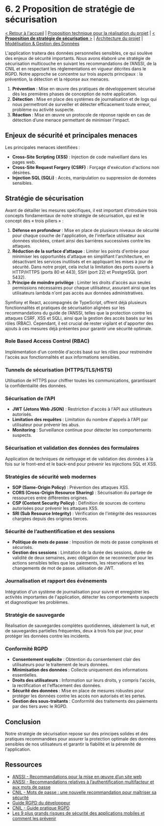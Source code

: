 # 6. 2 Proposition de stratégie de sécurisation

[< Retour à l'accueil](specifications-techniques.md) | [Proposition technique pour la réalisation du projet](proposition-technique.md) | [< **Proposition de stratégie de sécurisation** >](strategie-securisation.md) | [Architecture du projet](architecture-projet.md) | [Modélisation & Gestion des Données](modelisation-gestion-donnees.md)

L'application traitera des données personnelles sensibles, ce qui soulève des enjeux de sécurité importants. Nous avons élaboré une stratégie de sécurisation multicouche en suivant les recommandations de l’ANSSI, de la CNIL et en respectant les réglementations en vigueur décrites dans le RGPD. Notre approche se concentre sur trois aspects principaux : la prévention, la détection et la réponse aux menaces.

1. **Prévention** : Mise en œuvre des pratiques de développement sécurisé dès les premières phases de conception de notre application.
2. **Détection** : Mise en place des systèmes de journalisation et de logs qui nous permettront de surveiller et détecter efficacement toute erreur, problème ou activité suspecte.
3. **Réaction** : Mise en œuvre un protocole de réponse rapide en cas de détection d’une menace permettant de minimiser l’impact.

## Enjeux de sécurité et principales menaces

Les principales menaces identifiées :

- **Cross-Site Scripting (XSS)** : Injection de code malveillant dans les pages web.
- **Cross-Site Request Forgery (CSRF)** : Forçage d'exécution d'actions non désirées.
- **Injection SQL (SQLi)** : Accès, manipulation ou suppression de données sensibles.

## Stratégie de sécurisation

Avant de détailler les mesures spécifiques, il est important d’introduire trois concepts fondamentaux de notre stratégie de sécurisation, qui est le concept des « trois piliers » :

1. **Défense en profondeur** : Mise en place de plusieurs niveaux de sécurité pour chaque couche de l'application, de l'interface utilisateur aux données stockées, créant ainsi des barrières successives contre les attaques.
2. **Réduction de la surface d’attaque** : Limiter les points d'entrée pour minimiser les opportunités d'attaque en simplifiant l'architecture, en désactivant les services inutilisés et en appliquant les mises à jour de sécurité. Dans notre projet, cela inclut la limitation des ports ouverts à HTTP/HTTPS (ports 80 et 443), SSH (port 22) et PostgreSQL (port 5432).
3. **Principe de moindre privilège** : Limiter les droits d'accès aux seules permissions nécessaires pour chaque utilisateur, assurant ainsi que les utilisateurs lambda n'ont pas accès aux données administratives.

Symfony et React, accompagnés de TypeScript, offrent déjà plusieurs fonctionnalités et pratiques de sécurisation alignées sur les recommandations du guide de l’ANSSI, telles que la protection contre les attaques CSRF, XSS et SQLi, ainsi que la gestion des accès basés sur les rôles (RBAC). Cependant, il est crucial de rester vigilant et d'apporter des ajouts à ces mesures déjà présentes pour garantir une sécurité optimale.

### Role Based Access Control (RBAC)

Implémentation d'un contrôle d'accès basé sur les rôles pour restreindre l'accès aux fonctionnalités et aux informations sensibles.

### Tunnels de sécurisation (HTTPS/TLS/HSTS)

Utilisation de HTTPS pour chiffrer toutes les communications, garantissant la confidentialité des données.

### Sécurisation de l’API

- **JWT (Jetons Web JSON)** : Restriction d'accès à l'API aux utilisateurs autorisés.
- **Limitation des requêtes** : Limitation du nombre d'appels à l'API par utilisateur pour prévenir les abus.
- **Monitoring** : Surveillance continue pour détecter les comportements suspects.

### Sécurisation et validation des données des formulaires

Application de techniques de nettoyage et de validation des données à la fois sur le front-end et le back-end pour prévenir les injections SQL et XSS.

### Stratégies de sécurité web modernes

- **SOP (Same-Origin Policy)** : Prévention des attaques XSS.
- **CORS (Cross-Origin Resource Sharing)** : Sécurisation du partage de ressources entre différentes origines.
- **CSP (Content Security Policy)** : Définition de sources de contenu autorisées pour prévenir les attaques XSS.
- **SRI (Sub Resource Integrity)** : Vérification de l'intégrité des ressources chargées depuis des origines tierces.

### Sécurité de l’authentification et des sessions

- **Politique de mots de passe** : Imposition de mots de passe complexes et sécurisés.
- **Gestion des sessions** : Limitation de la durée des sessions, durée de validité de deux semaines, avec obligation de se reconnecter pour les actions sensibles telles que les paiements, les réservations et les changements de mot de passe. utilisation de JWT.

### Journalisation et rapport des événements

Intégration d'un système de journalisation pour suivre et enregistrer les activités importantes de l'application, détecter les comportements suspects et diagnostiquer les problèmes.

### Stratégie de sauvegarde

Réalisation de sauvegardes complètes quotidiennes, idéalement la nuit, et de sauvegardes partielles fréquentes, deux à trois fois par jour, pour protéger les données contre les incidents.

### Conformité RGPD

- **Consentement explicite** : Obtention du consentement clair des utilisateurs pour le traitement de leurs données.
- **Minimisation des données** : Collecte uniquement des informations essentielles.
- **Droits des utilisateurs** : Information sur leurs droits, y compris l'accès, la rectification et l'effacement des données.
- **Sécurité des données** : Mise en place de mesures robustes pour protéger les données contre les accès non autorisés et les pertes.
- **Gestion des sous-traitants** : Conformité des traitements des paiements par des tiers avec le RGPD.

## Conclusion

Notre stratégie de sécurisation repose sur des principes solides et des pratiques recommandées pour assurer la protection optimale des données sensibles de nos utilisateurs et garantir la fiabilité et la pérennité de l'application.

## Ressources

- [ANSSI - Recommandations pour la mise en œuvre d’un site web](https://cyber.gouv.fr/sites/default/files/2013/05/anssi-guide-recommandations_mise_en_oeuvre_site_web_maitriser_standards_securite_cote_navigateur-v2.0.pdf)
- [ANSSI - Recommandations relatives à l’authentification multifacteur et aux mots de passe](https://cyber.gouv.fr/sites/default/files/2021/10/anssi-guide-authentification_multifacteur_et_mots_de_passe.pdf)
- [CNIL - Mots de passe : une nouvelle recommandation pour maîtriser sa sécurité](https://www.cnil.fr/fr/mots-de-passe-une-nouvelle-recommandation-pour-maitriser-sa-securite)
- [Guide RGPD du développeur](https://lincnil.github.io/Guide-RGPD-du-developpeur/)
- [CNIL - Guide pratique RGPD](https://www.cnil.fr/sites/cnil/files/atoms/files/cnil_guide_securite_des_donnees_personnelles-2023.pdf)
- [Les 9 plus grands risques de sécurité des applications mobiles et comment les prévenir](https://datadome.co/fr/menaces/9-plus-grands-risques-de-securite-des-applications-mobiles-et-comment-les-prevenir/#poor-api-protection)